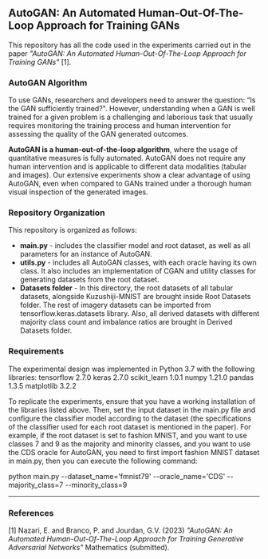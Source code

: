 ## AutoGAN: An Automated Human-Out-Of-The-Loop Approach for Training GANs

This repository has all the code used in the experiments carried out in the paper *"AutoGAN: An Automated Human-Out-Of-The-Loop Approach for Training GANs"* [1].


### AutoGAN Algorithm

To use GANs, researchers and developers need to answer the question: “Is the GAN sufficiently trained?". However, understanding when a GAN is well trained for a given problem is a challenging and laborious task that usually requires monitoring the training process and human intervention for assessing the quality of the GAN generated outcomes.

**AutoGAN is a human-out-of-the-loop algorithm**, where the usage of quantitative measures is fully automated. AutoGAN does not require any human intervention and is applicable to different data modalities (tabular and images). Our extensive experiments show a clear advantage of using AutoGAN, even when compared to GANs trained under a thorough human visual inspection of the generated images.


### Repository Organization

This repository is organized as follows:

* **main.py** - includes the classifier model and root dataset, as well as all parameters for an instance of AutoGAN.
* **utils.py** - includes all AutoGAN classes, with each oracle having its own class. It also includes an implementation of CGAN and utility classes for generating datasets from the root dataset.
* **Datasets folder** - In this directory, the root datasets of all tabular datasets, alongside Kuzushiji-MNIST are brought inside Root Datasets folder. The rest of imagery datasets can be imported from tensorflow.keras.datasets library. Also, all derived datasets with different majority class count and imbalance ratios are brought in Derived Datasets folder.

### Requirements

The experimental design was implemented in Python 3.7 with the following libraries:
tensorflow 2.7.0
keras 2.7.0
scikit_learn 1.0.1
numpy 1.21.0
pandas 1.3.5
matplotlib 3.2.2



To replicate the experiments, ensure that you have a working installation of the libraries listed above. Then, set the input dataset in the main.py file and configure the classifier model according to the dataset (the specifications of the classifier used for each root dataset is mentioned in the paper). For example, if the root dataset is set to fashion MNIST, and you want to use classes 7 and 9 as the majority and minority classes, and you want to use the CDS oracle for AutoGAN, you need to first import fashion MNIST dataset in main.py, then you can execute the following command:

python main.py --dataset_name='fmnist79' --oracle_name='CDS' --majority_class=7 --minority_class=9


*****

### References
[1] Nazari, E. and Branco, P. and Jourdan, G.V. (2023) *"AutoGAN: An Automated Human-Out-Of-The-Loop Approach for Training Generative Adversarial Networks"* Mathematics  (submitted).
